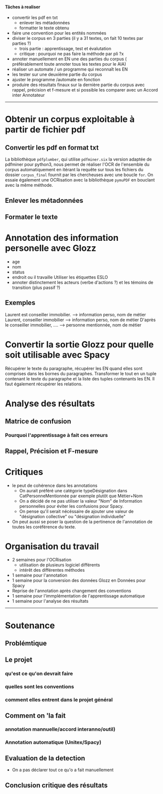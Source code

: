 #### Tâches à realiser 
- convertir les pdf en txt
  - enlever les métadonnées
  - formatter le texte obtenu
- faire une convention pour les entités nommées
- diviser le corpus en 3 parties (il y a 31 textes, on fait 10 textes par parties ?)
  - trois partie : apprentissage, test et évalutation
  - critique : pourquoi ne pas faire la méthode par pli ?x
- annoter manuellement en EN une des parties du corpus ( préférablement toute annoter tous les textes pour le AIA)
- réaliser un automate / un programme qui reconnaît les EN
- les tester sur une deuxième partie du corpus 
- ajuster le programme /automate en fonction
- produire des résultats finaux sur la dernière partie du corpus avec rappel, précision et f-mesure et si possible les comparer avec un Accord inter Annotateur

***********
# Obtenir un corpus exploitable à partir de fichier pdf
## Convertir les pdf en format txt

La bibliothèque `pdfplumber`, qui utilise `pdfminer.six` la version adaptée de pdfminer pour python3, nous permet de réaliser l'OCR de l'ensemble du corpus automatiquement en itérant la requête sur tous les fichiers du dossier `corpus_final` fournit par les chercheuses avec une boucle `for`.
On essaie également une OCRisation avec la bibliothèque `pymuPDF` en bouclant avec la même méthode.

## Enlever les métadonnées 

## Formater le texte



# Annotation des information personelle avec Glozz

- age
- nom
- status
- endroit ou il travaille
Utiliser les étiquettes ESLO
- annoter distinctement les acteurs (verbe d'actions ?) et les témoins de transition (plus passif ?)

## Exemples

Laurent est conseiller immobilier. --> information perso, nom de métier
Laurent, conseiller immobilier --> information perso, nom de métier
D'après le conseiller immobilier, .... --> personne mentionnée, nom de métier

# Convertir la sortie Glozz pour quelle soit utilisable avec Spacy

Récupérer le texte du paragraphe, récupérer les EN quand elles sont comprises dans les bornes du paragraphes. Transformer le tout en un tuple contenant le texte du paragraphe et la liste des tuples contenants les EN.
Il faut également récupérer les relations.

# Analyse des résultats

## Matrice de confusion

### Pourquoi l'apprentissage à fait ces erreurs

## Rappel, Précision et F-mesure


# Critiques 

- le peut de cohérence dans les annotations
  - On aurait préféré une catégorie typeDésignation dans CatPersonneMentionnée par exemple plutôt que Métier+Nom
  - On a décidé de ne pas utiliser la valeur "Nom" de Information personnelles pour éviter les confusions pour Spacy.
  - On pense qu'il serait nécéssaire de ajouter une valeur de "désignation collective" ou "désignation individuelle"
- On peut aussi se poser la question de la pertinence de l'annotation de toutes les coréférence du texte.

# Organisation du travail

- 2 semaines pour l'OCRisation
  - utilisation de plusieurs logiciel différents 
  - intérêt des différentes méthodes
- 1 semaine pour l'annotation
- 1 semaine pour la conversion des données Glozz en Données pour Spacy
- Reprise de l'annotation après changement des conventions
- 1 semaine pour l'immplémentation de l'apprentissage automatique
- 1 semaine pour l'analyse des résultats

******************************************

# Soutenance

## Problémtique

## Le projet
### qu'est ce qu'on devrait faire

### quelles sont les conventions

### comment elles entrent dans le projet général

## Comment on 'la fait 
### annotation mannuelle/accord interanno/outil)

### Annotation automatique (Unitex/Spacy)

## Evaluation de la detection
- On a pas déclarer tout ce qu'o a fait manuellement

## Conclusion critique des résultats
